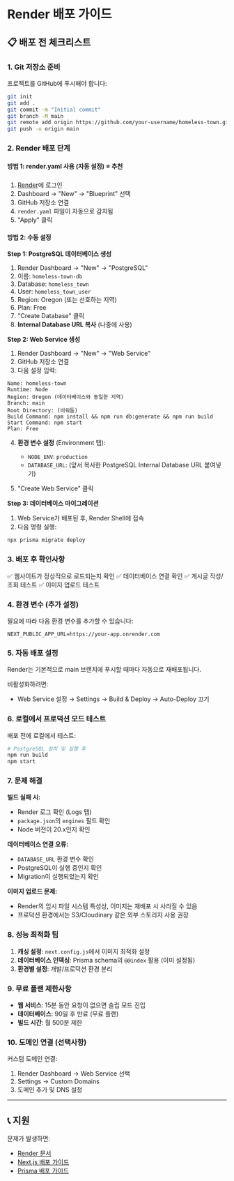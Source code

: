 # Render 배포 가이드

## 📋 배포 전 체크리스트

### 1. Git 저장소 준비
프로젝트를 GitHub에 푸시해야 합니다:

```bash
git init
git add .
git commit -m "Initial commit"
git branch -M main
git remote add origin https://github.com/your-username/homeless-town.git
git push -u origin main
```

### 2. Render 배포 단계

#### 방법 1: render.yaml 사용 (자동 설정) ⭐ 추천

1. [Render](https://render.com)에 로그인
2. Dashboard → "New" → "Blueprint" 선택
3. GitHub 저장소 연결
4. `render.yaml` 파일이 자동으로 감지됨
5. "Apply" 클릭

#### 방법 2: 수동 설정

**Step 1: PostgreSQL 데이터베이스 생성**
1. Render Dashboard → "New" → "PostgreSQL"
2. 이름: `homeless-town-db`
3. Database: `homeless_town`
4. User: `homeless_town_user`
5. Region: Oregon (또는 선호하는 지역)
6. Plan: Free
7. "Create Database" 클릭
8. **Internal Database URL 복사** (나중에 사용)

**Step 2: Web Service 생성**
1. Render Dashboard → "New" → "Web Service"
2. GitHub 저장소 연결
3. 다음 설정 입력:

```
Name: homeless-town
Runtime: Node
Region: Oregon (데이터베이스와 동일한 지역)
Branch: main
Root Directory: (비워둠)
Build Command: npm install && npm run db:generate && npm run build
Start Command: npm start
Plan: Free
```

4. **환경 변수 설정** (Environment 탭):
   - `NODE_ENV`: `production`
   - `DATABASE_URL`: (앞서 복사한 PostgreSQL Internal Database URL 붙여넣기)

5. "Create Web Service" 클릭

**Step 3: 데이터베이스 마이그레이션**
1. Web Service가 배포된 후, Render Shell에 접속
2. 다음 명령 실행:
```bash
npx prisma migrate deploy
```

### 3. 배포 후 확인사항

✅ 웹사이트가 정상적으로 로드되는지 확인
✅ 데이터베이스 연결 확인
✅ 게시글 작성/조회 테스트
✅ 이미지 업로드 테스트

### 4. 환경 변수 (추가 설정)

필요에 따라 다음 환경 변수를 추가할 수 있습니다:

```
NEXT_PUBLIC_APP_URL=https://your-app.onrender.com
```

### 5. 자동 배포 설정

Render는 기본적으로 main 브랜치에 푸시할 때마다 자동으로 재배포됩니다.

비활성화하려면:
- Web Service 설정 → Settings → Build & Deploy → Auto-Deploy 끄기

### 6. 로컬에서 프로덕션 모드 테스트

배포 전에 로컬에서 테스트:

```bash
# PostgreSQL 설치 및 실행 후
npm run build
npm start
```

### 7. 문제 해결

**빌드 실패 시:**
- Render 로그 확인 (Logs 탭)
- `package.json`의 `engines` 필드 확인
- Node 버전이 20.x인지 확인

**데이터베이스 연결 오류:**
- `DATABASE_URL` 환경 변수 확인
- PostgreSQL이 실행 중인지 확인
- Migration이 실행되었는지 확인

**이미지 업로드 문제:**
- Render의 임시 파일 시스템 특성상, 이미지는 재배포 시 사라질 수 있음
- 프로덕션 환경에서는 S3/Cloudinary 같은 외부 스토리지 사용 권장

### 8. 성능 최적화 팁

1. **캐싱 설정**: `next.config.js`에서 이미지 최적화 설정
2. **데이터베이스 인덱싱**: Prisma schema의 `@@index` 활용 (이미 설정됨)
3. **환경별 설정**: 개발/프로덕션 환경 분리

### 9. 무료 플랜 제한사항

- **웹 서비스**: 15분 동안 요청이 없으면 슬립 모드 진입
- **데이터베이스**: 90일 후 만료 (무료 플랜)
- **빌드 시간**: 월 500분 제한

### 10. 도메인 연결 (선택사항)

커스텀 도메인 연결:
1. Render Dashboard → Web Service 선택
2. Settings → Custom Domains
3. 도메인 추가 및 DNS 설정

---

## 📞 지원

문제가 발생하면:
- [Render 문서](https://render.com/docs)
- [Next.js 배포 가이드](https://nextjs.org/docs/deployment)
- [Prisma 배포 가이드](https://www.prisma.io/docs/guides/deployment)

